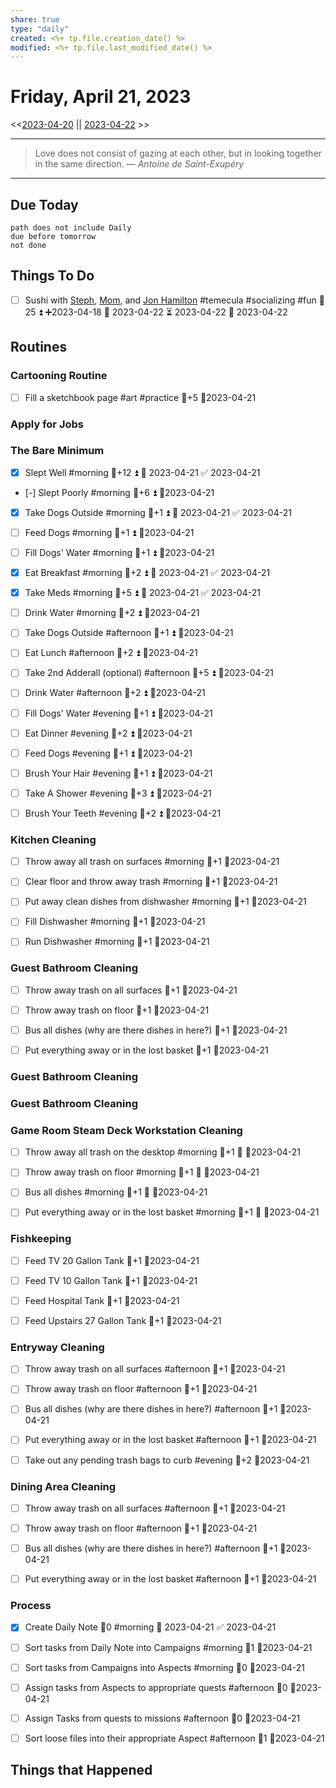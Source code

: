 ```yaml
---
share: true
type: "daily"
created: <%+ tp.file.creation_date() %> 
modified: <%+ tp.file.last_modified_date() %>
---
```

# Friday, April 21, 2023
<<[2023-04-20](./2023-04-20.md#) || [2023-04-22](2023-04-22.md) >>

---

> Love does not consist of gazing at each other, but in looking together in the same direction.
> — <cite>Antoine de Saint-Exupéry</cite>

---
## Due Today
```tasks
path does not include Daily
due before tomorrow
not done
```

## Things To Do
- [ ] Sushi with [Steph](Steph.md), [Mom](Mom.md), and [Jon Hamilton](Jon%20Hamilton.md) #temecula #socializing #fun 🥄25 ⏫ ➕2023-04-18 📅 2023-04-22 ⏳ 2023-04-22 🛫 2023-04-22 



## Routines
### Cartooning Routine
- [ ] Fill a sketchbook page #art #practice 🥄+5 📆2023-04-21


### Apply for Jobs


### The Bare Minimum
- [x] Slept Well #morning 🥄+12 ⏫ 📅 2023-04-21 ✅ 2023-04-21
- [-] Slept Poorly #morning 🥄+6 ⏫  📆2023-04-21
- [x] Take Dogs Outside #morning  🥄+1 ⏫ 📅 2023-04-21 ✅ 2023-04-21
- [ ] Feed Dogs #morning 🥄+1 ⏫ 📆2023-04-21
- [ ] Fill Dogs' Water #morning 🥄+1 ⏫ 📆2023-04-21
- [x] Eat Breakfast #morning 🥄+2 ⏫ 📅 2023-04-21 ✅ 2023-04-21
- [x] Take Meds #morning  🥄+5 ⏫ 📅 2023-04-21 ✅ 2023-04-21
- [ ] Drink Water #morning  🥄+2 ⏫ 📆2023-04-21
- [ ] Take Dogs Outside #afternoon  🥄+1 ⏫ 📆2023-04-21
- [ ] Eat Lunch #afternoon 🥄+2 ⏫ 📆2023-04-21
- [ ] Take 2nd Adderall (optional) #afternoon 🥄+5 ⏫ 📆2023-04-21
- [ ] Drink Water #afternoon 🥄+2 ⏫ 📆2023-04-21
- [ ] Fill Dogs' Water #evening 🥄+1 ⏫ 📆2023-04-21
- [ ] Eat Dinner #evening 🥄+2 ⏫ 📆2023-04-21
- [ ] Feed Dogs #evening 🥄+1 ⏫ 📆2023-04-21
- [ ] Brush Your Hair #evening 🥄+1 ⏫ 📆2023-04-21
- [ ] Take A Shower #evening 🥄+3 ⏫ 📆2023-04-21
- [ ] Brush Your Teeth #evening 🥄+2 ⏫ 📆2023-04-21


### Kitchen Cleaning
- [ ] Throw away all trash on surfaces #morning 🥄+1 📆2023-04-21
- [ ] Clear floor and throw away trash #morning 🥄+1 📆2023-04-21
- [ ] Put away clean dishes from dishwasher #morning 🥄+1 📆2023-04-21
- [ ] Fill Dishwasher #morning 🥄+1 📆2023-04-21
- [ ] Run Dishwasher #morning 🥄+1 📆2023-04-21


### Guest Bathroom Cleaning
- [ ] Throw away trash on all surfaces 🥄+1 📆2023-04-21
- [ ] Throw away trash on floor 🥄+1 📆2023-04-21
- [ ] Bus all dishes (why are there dishes in here?) 🥄+1 📆2023-04-21
- [ ] Put everything away or in the lost basket 🥄+1 📆2023-04-21


### Guest Bathroom Cleaning


### Guest Bathroom Cleaning


### Game Room Steam Deck Workstation Cleaning
- [ ] Throw away all trash on the desktop #morning   🥄+1 🔼 📆2023-04-21
- [ ] Throw away trash on floor #morning  🥄+1 🔼  📆2023-04-21
- [ ] Bus all dishes #morning   🥄+1 🔼  📆2023-04-21
- [ ] Put everything away or in the lost basket #morning  🥄+1 🔼  📆2023-04-21


### Fishkeeping
- [ ] Feed TV 20 Gallon Tank 🥄+1 📆2023-04-21
- [ ] Feed TV 10 Gallon Tank 🥄+1 📆2023-04-21
- [ ] Feed Hospital Tank 🥄+1 📆2023-04-21
- [ ] Feed Upstairs 27 Gallon Tank 🥄+1 📆2023-04-21


### Entryway Cleaning
- [ ] Throw away trash on all surfaces #afternoon  🥄+1 📆2023-04-21
- [ ] Throw away trash on floor #afternoon 🥄+1 📆2023-04-21
- [ ] Bus all dishes (why are there dishes in here?) #afternoon  🥄+1 📆2023-04-21
- [ ] Put everything away or in the lost basket #afternoon 🥄+1 📆2023-04-21
- [ ] Take out any pending trash bags to curb #evening  🥄+2 📆2023-04-21


### Dining Area Cleaning
- [ ] Throw away trash on all surfaces #afternoon  🥄+1 📆2023-04-21
- [ ] Throw away trash on floor #afternoon 🥄+1 📆2023-04-21
- [ ] Bus all dishes (why are there dishes in here?) #afternoon  🥄+1 📆2023-04-21
- [ ] Put everything away or in the lost basket #afternoon  🥄+1 📆2023-04-21


### Process
- [x] Create Daily Note 🥄0 #morning 📅 2023-04-21 ✅ 2023-04-21
- [ ] Sort tasks from Daily Note into Campaigns #morning 🥄1  📆2023-04-21
- [ ] Sort tasks from Campaigns into Aspects  #morning 🥄0 📆2023-04-21
- [ ] Assign tasks from Aspects to appropriate quests #afternoon  🥄0 📆2023-04-21
- [ ] Assign Tasks from quests to missions #afternoon 🥄0 📆2023-04-21
- [ ] Sort loose files into their appropriate Aspect #afternoon 🥄1 📆2023-04-21




## Things that Happened
